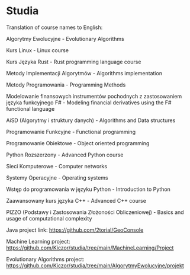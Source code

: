 # Studia

Translation of course names to English:

Algorytmy Ewolucyjne - Evolutionary Algorithms

Kurs Linux - Linux course

Kurs Języka Rust - Rust programming language course

Metody Implementacji Algorytmów - Algorithms implementation

Metody Programowania - Programming Methods

Modelowanie finansowych instrumentów pochodnych z zastosowaniem języka funkcyjnego F# - Modeling financial derivatives using the F# functional language

AiSD (Algorytmy i struktury danych) - Algorithms and Data structures

Programowanie Funkcyjne - Functional programming

Programowanie Obiektowe - Object oriented programming

Python Rozszerzony - Advanced Python course

Sieci Komputerowe - Computer networks

Systemy Operacyjne - Operating systems

Wstęp do programowania w języku Python - Introduction to Python

Zaawansowany kurs języka C++ - Advanced C++ course

PIZZO (Podstawy i Zastosowania Złożoności Obliczeniowej) - Basics and usage of computational complexity


Java project link: https://github.com/2torial/GeoConsole

Machine Learning project: https://github.com/Kiczor/studia/tree/main/MachineLearning/Project

Evolutionary Algorithms project: https://github.com/Kiczor/studia/tree/main/AlgorytmyEwolucyjne/projekt

